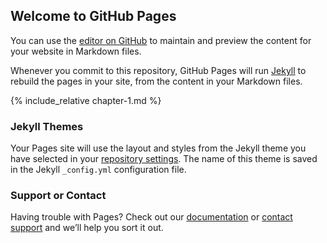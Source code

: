 ## Welcome to GitHub Pages

You can use the [editor on GitHub](https://github.com/AngeloFilaseta/pps-test-repository/edit/main/docs/index.md) to maintain and preview the content for your website in Markdown files.

Whenever you commit to this repository, GitHub Pages will run [Jekyll](https://jekyllrb.com/) to rebuild the pages in your site, from the content in your Markdown files.

{% include_relative chapter-1.md %}

### Jekyll Themes

Your Pages site will use the layout and styles from the Jekyll theme you have selected in your [repository settings](https://github.com/AngeloFilaseta/pps-test-repository/settings/pages). The name of this theme is saved in the Jekyll `_config.yml` configuration file.

### Support or Contact

Having trouble with Pages? Check out our [documentation](https://docs.github.com/categories/github-pages-basics/) or [contact support](https://support.github.com/contact) and we’ll help you sort it out.
